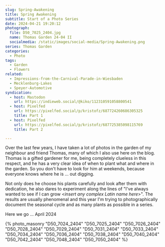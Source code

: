 ```yaml
---
slug: Spring-Awakening
title: Spring Awakening
subtitle: Start of a Photo Series
date: 2024-04-21 19:20:12
photograph:
  file: D50_7025_2404.jpg
  name: Thomas Garden 24-04 II
  socialmedia: /static/images/social-media/Spring-Awakening.png
series: Thomas Garden
categories:
  - Photo
tags:
  - Garden
  - Flowers
related:
  - Impressions-from-the-Carnival-Parade-in-Wiesbaden
  - Mecklenburg-Lakes
  - Speyer-Automotive
syndication:
  - host: Mastodon
    url: https://indieweb.social/@kiko/112310591058800541
  - host: Pixelfed
    url: https://pixelfed.social/p/kristofz/687724260686305325
    title: Part 1
  - host: Pixelfed
    url: https://pixelfed.social/p/kristofz/687725385098115769
    title: Part 2

---
```


Over the last few years, I have taken a lot of photos in the garden of my neighbour and friend Thomas, many of which I also use here on the blog. Thomas is a gifted gardener for me, being completely clueless in this respect, and he has a very clear idea of when to plant what and where in the garden. So you don't have to look for him at weekends, because everyone knows where he is ... out digging. 

Not only does he choose his plants carefully and look after them with dedication, he also dares to experiment along the lines of "I've always wanted to see if I can grow &lt;*insert any complex Latin name here*&gt;". The results are usually phenomenal and this year I'm trying to photographically document the seasonal cycle and as many plants as possible in a series.

Here we go ... April 2024

<!-- more -->

{% photo_masonry
  "D50_7024_2404"
  "D50_7025_2404"
  "D50_7026_2404"
  "D50_7028_2404"
  "D50_7029_2404"
  "D50_7031_2404"
  "D50_7033_2404"
  "D50_7034_2404"
  "D50_7036_2404"
  "D50_7038_2404"
  "D50_7040_2404"
  "D50_7042_2404"
  "D50_7048_2404"
  "D50_7050_2404"
%}
